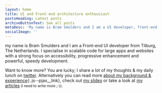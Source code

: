 ```yaml
---
layout: home
title: UI and Front-end architecture enthousiast
postsHeading: Latest posts
archiveButtonText: See all posts
metaDesc: 'My name is Bram Smulders and I am a UI developer, front-end architect & writer from Tilburg, The Netherlands'
socialImage: ''
---
```


my name is Bram Smulders and I am a Front-end UI developer from Tilburg, The Netherlands. I specialise in scalable code for large apps and websites with a strong focus on accessibility, progressive enhancement and powerful, speedy development.

Want to know more? You are lucky; I share a lot of my thoughts & my daily lunch on [twitter](http://twitter.com/bramsmulders). Alternatively you can read more [about my background & experience](/about){:.js--pjax__link}, check out [my slides](https://bramsmulders.github.io/slides/#/) or take a look at [my articles](#section:articles)<small> (I need to write more ;-))</small>.
